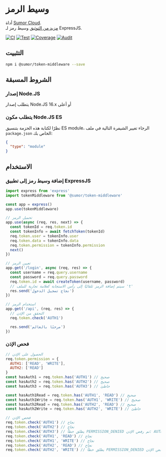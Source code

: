 # وسيط الرمز

أداة [Sumor Cloud](https://sumor.cloud).  
[مزيد من التوثيق](https://sumor.cloud/token-middleware)
وسيط رمز لـ ExpressJS.

[![CI](https://github.com/sumor-cloud/token-middleware/actions/workflows/ci.yml/badge.svg)](https://github.com/sumor-cloud/token-middleware/actions/workflows/ci.yml)
[![Test](https://github.com/sumor-cloud/token-middleware/actions/workflows/ut.yml/badge.svg)](https://github.com/sumor-cloud/token-middleware/actions/workflows/ut.yml)
[![Coverage](https://github.com/sumor-cloud/token-middleware/actions/workflows/coverage.yml/badge.svg)](https://github.com/sumor-cloud/token-middleware/actions/workflows/coverage.yml)
[![Audit](https://github.com/sumor-cloud/token-middleware/actions/workflows/audit.yml/badge.svg)](https://github.com/sumor-cloud/token-middleware/actions/workflows/audit.yml)

## التثبيت

```bash
npm i @sumor/token-middleware --save
```

## الشروط المسبقة

### إصدار Node.JS

يتطلب إصدار Node.JS 16.x أو أعلى

### يتطلب مكون Node.JS ES

نظرًا لكتابة هذه الحزمة بتنسيق ES module،
الرجاء تغيير الشيفرة التالية في ملف `package.json` الخاص بك:

```json
{
  "type": "module"
}
```

## الاستخدام

### إضافة وسيط رمز إلى تطبيق ExpressJS

```javascript
import express from 'express'
import tokenMiddleware from '@sumor/token-middleware'

const app = express()
app.use(tokenMiddleware)

// تحميل الرمز
app.use(async (req, res, next) => {
  const tokenId = req.token.id
  const tokenInfo = await fetchToken(tokenId)
  req.token.user = tokenInfo.user
  req.token.data = tokenInfo.data
  req.token.permission = tokenInfo.permission
  next()
})

// تعيين الرمز
app.get('/login', async (req, res) => {
  const username = req.query.username
  const password = req.query.password
  req.token.id = await createToken(username, password)
  // سيتم إضافة الرمز تلقائيًا إلى رأس الاستجابة كعلامة تجارية للملف 't'
  res.send('نجاح تسجيل الدخول')
})

// استخدام الرمز
app.get('/api', (req, res) => {
  // التحقق من الإذن
  req.token.check('AUTH1')

  res.send('مرحبًا بالعالم')
})
```

### فحص الإذن

```javascript
// الحصول على الإذن
req.token.permission = {
  AUTH1: ['READ', 'WRITE'],
  AUTH2: ['READ']
}
const hasAuth1 = req.token.has('AUTH1') // صحيح
const hasAuth2 = req.token.has('AUTH2') // صحيح
const hasAuth3 = req.token.has('AUTH3') // خاطئ

const hasAuth1Read = req.token.has('AUTH1', 'READ') // صحيح
const hasAuth1Write = req.token.has('AUTH1', 'WRITE') // صحيح
const hasAuth2Read = req.token.has('AUTH2', 'READ') // صحيح
const hasAuth2Write = req.token.has('AUTH2', 'WRITE') // خاطئ

// فحص الإذن
req.token.check('AUTH1') // نجاح
req.token.check('AUTH2') // نجاح
req.token.check('AUTH3') // يطلق خطأ PERMISSION_DENIED تم رفض الإذن: AUTH3
req.token.check('AUTH1', 'READ') // نجاح
req.token.check('AUTH1', 'WRITE') // نجاح
req.token.check('AUTH2', 'READ') // نجاح
req.token.check('AUTH2', 'WRITE') // يطلق خطأ PERMISSION_DENIED تم رفض الإذن: AUTH2=WRITE
```
